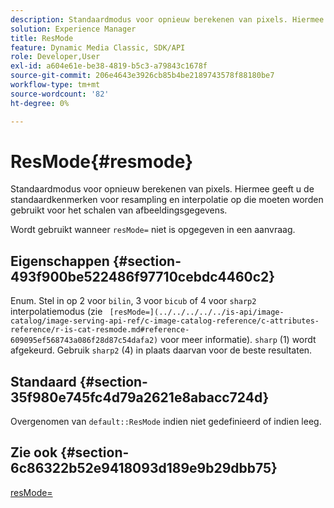 ```yaml
---
description: Standaardmodus voor opnieuw berekenen van pixels. Hiermee geeft u de standaardkenmerken voor resampling en interpolatie op die moeten worden gebruikt voor het schalen van afbeeldingsgegevens.
solution: Experience Manager
title: ResMode
feature: Dynamic Media Classic, SDK/API
role: Developer,User
exl-id: a604e61e-be38-4819-b5c3-a79843c1678f
source-git-commit: 206e4643e3926cb85b4be2189743578f88180be7
workflow-type: tm+mt
source-wordcount: '82'
ht-degree: 0%

---
```


# ResMode{#resmode}

Standaardmodus voor opnieuw berekenen van pixels. Hiermee geeft u de standaardkenmerken voor resampling en interpolatie op die moeten worden gebruikt voor het schalen van afbeeldingsgegevens.

Wordt gebruikt wanneer `resMode=` niet is opgegeven in een aanvraag.

## Eigenschappen {#section-493f900be522486f97710cebdc4460c2}

Enum. Stel in op 2 voor `bilin`, 3 voor `bicub` of 4 voor `sharp2` interpolatiemodus (zie ` [resMode=](../../../../../is-api/image-catalog/image-serving-api-ref/c-image-catalog-reference/c-attributes-reference/r-is-cat-resmode.md#reference-609095ef568743a086f28d87c54dafa2)` voor meer informatie). `sharp` (1) wordt afgekeurd. Gebruik `sharp2` (4) in plaats daarvan voor de beste resultaten.

## Standaard {#section-35f980e745fc4d79a2621e8abacc724d}

Overgenomen van `default::ResMode` indien niet gedefinieerd of indien leeg.

## Zie ook {#section-6c86322b52e9418093d189e9b29dbb75}

[resMode=](../../../../../is-api/image-catalog/image-serving-api-ref/c-image-catalog-reference/c-attributes-reference/r-is-cat-resmode.md#reference-609095ef568743a086f28d87c54dafa2)
